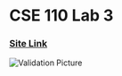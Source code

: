 # CSE 110 Lab 3
### [Site Link](https://kabir-vats.github.io/sp24-cse110-lab3/)
![Validation Picture](cssvalid.png)
